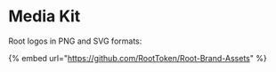 # Media Kit

Root logos in PNG and SVG formats:

{% embed url="https://github.com/RootToken/Root-Brand-Assets" %}
